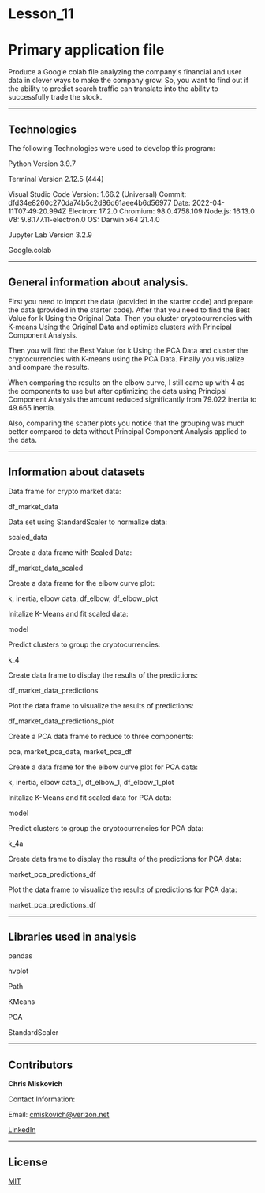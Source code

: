 # Lesson_11
# Primary application file

Produce a Google colab file analyzing the company's financial and user data in clever ways to make the company grow. So, you want to find out if the ability to predict search traffic can translate into the ability to successfully trade the stock.


---

## Technologies

The following Technologies were used to develop this program:

Python 
    Version 3.9.7

Terminal
    Version 2.12.5 (444)

Visual Studio Code
    Version: 1.66.2 (Universal)
    Commit: dfd34e8260c270da74b5c2d86d61aee4b6d56977
    Date: 2022-04-11T07:49:20.994Z
    Electron: 17.2.0
    Chromium: 98.0.4758.109
    Node.js: 16.13.0
    V8: 9.8.177.11-electron.0
    OS: Darwin x64 21.4.0
    
Jupyter Lab 
    Version 3.2.9
    
Google.colab

---

## General information about analysis.

First you need to  import the data (provided in the starter code) and prepare the data (provided in the starter code). After that you need to find the Best Value for k Using the Original Data.  Then you cluster cryptocurrencies with K-means Using the Original Data and optimize clusters with Principal Component Analysis.

Then you will find the Best Value for k Using the PCA Data and cluster the cryptocurrencies with K-means using the PCA Data. Finally you visualize and compare the results.

When comparing the results on the elbow curve, I still came up with 4 as the components to use but after optimizing the data using Principal Component Analysis the amount reduced significantly from 79.022 inertia to 49.665 inertia.  

Also, comparing the scatter plots you notice that the grouping was much better compared to data without Principal Component Analysis applied to the data.






---

## Information about datasets

Data frame for crypto market data:

df_market_data

Data set using StandardScaler to normalize data:

scaled_data

Create a data frame with Scaled Data:

df_market_data_scaled

Create a data frame for the elbow curve plot:

k, inertia, elbow data, df_elbow, df_elbow_plot

Initalize K-Means and fit scaled data:

model

Predict clusters to group the cryptocurrencies:

k_4

Create data frame to display the results of the predictions:

df_market_data_predictions

Plot the data frame to visualize the results of predictions:

df_market_data_predictions_plot

Create a PCA data frame to reduce to three components:

pca, market_pca_data, market_pca_df

Create a data frame for the elbow curve plot for PCA data:

k, inertia, elbow data_1, df_elbow_1, df_elbow_1_plot

Initalize K-Means and fit scaled data for PCA data:

model

Predict clusters to group the cryptocurrencies for PCA data:

k_4a

Create data frame to display the results of the predictions for PCA data:

market_pca_predictions_df

Plot the data frame to visualize the results of predictions for PCA data:

market_pca_predictions_df




---

## Libraries used in analysis

pandas

hvplot

Path

KMeans

PCA

StandardScaler

---

## Contributors


**Chris Miskovich**

Contact Information:

Email: cmiskovich@verizon.net

[LinkedIn](https://www.linkedin.com/in/christopher-miskovich-9a61b0234/) 

---

## License

[MIT](/license.txt)
